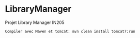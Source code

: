 # LibraryManager
Projet Library Manager IN205

`Compiler avec Maven et tomcat: mvn clean install tomcat7:run`



